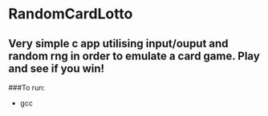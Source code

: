 # RandomCardLotto

## Very simple c app utilising input/ouput and random rng in order to emulate a card game. Play and see if you win!

###To run:
* gcc 
